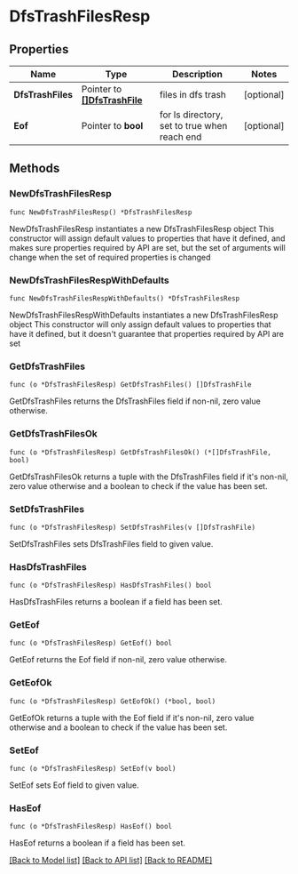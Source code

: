 # DfsTrashFilesResp

## Properties

Name | Type | Description | Notes
------------ | ------------- | ------------- | -------------
**DfsTrashFiles** | Pointer to [**[]DfsTrashFile**](DfsTrashFile.md) | files in dfs trash | [optional] 
**Eof** | Pointer to **bool** | for ls directory, set to true when reach end | [optional] 

## Methods

### NewDfsTrashFilesResp

`func NewDfsTrashFilesResp() *DfsTrashFilesResp`

NewDfsTrashFilesResp instantiates a new DfsTrashFilesResp object
This constructor will assign default values to properties that have it defined,
and makes sure properties required by API are set, but the set of arguments
will change when the set of required properties is changed

### NewDfsTrashFilesRespWithDefaults

`func NewDfsTrashFilesRespWithDefaults() *DfsTrashFilesResp`

NewDfsTrashFilesRespWithDefaults instantiates a new DfsTrashFilesResp object
This constructor will only assign default values to properties that have it defined,
but it doesn't guarantee that properties required by API are set

### GetDfsTrashFiles

`func (o *DfsTrashFilesResp) GetDfsTrashFiles() []DfsTrashFile`

GetDfsTrashFiles returns the DfsTrashFiles field if non-nil, zero value otherwise.

### GetDfsTrashFilesOk

`func (o *DfsTrashFilesResp) GetDfsTrashFilesOk() (*[]DfsTrashFile, bool)`

GetDfsTrashFilesOk returns a tuple with the DfsTrashFiles field if it's non-nil, zero value otherwise
and a boolean to check if the value has been set.

### SetDfsTrashFiles

`func (o *DfsTrashFilesResp) SetDfsTrashFiles(v []DfsTrashFile)`

SetDfsTrashFiles sets DfsTrashFiles field to given value.

### HasDfsTrashFiles

`func (o *DfsTrashFilesResp) HasDfsTrashFiles() bool`

HasDfsTrashFiles returns a boolean if a field has been set.

### GetEof

`func (o *DfsTrashFilesResp) GetEof() bool`

GetEof returns the Eof field if non-nil, zero value otherwise.

### GetEofOk

`func (o *DfsTrashFilesResp) GetEofOk() (*bool, bool)`

GetEofOk returns a tuple with the Eof field if it's non-nil, zero value otherwise
and a boolean to check if the value has been set.

### SetEof

`func (o *DfsTrashFilesResp) SetEof(v bool)`

SetEof sets Eof field to given value.

### HasEof

`func (o *DfsTrashFilesResp) HasEof() bool`

HasEof returns a boolean if a field has been set.


[[Back to Model list]](../README.md#documentation-for-models) [[Back to API list]](../README.md#documentation-for-api-endpoints) [[Back to README]](../README.md)


